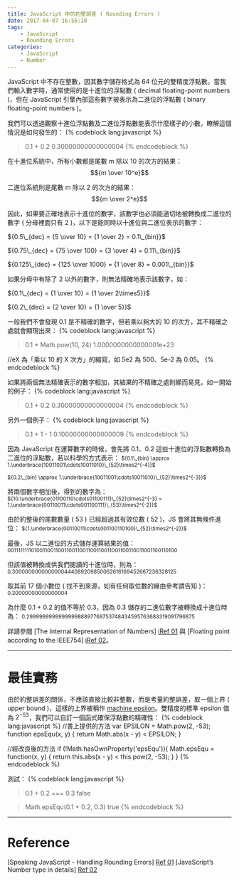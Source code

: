 ```yaml
---
title: JavaScript 中的約整誤差 ( Rounding Errors )
date: 2017-04-07 16:56:20
tags:
    - JavaScript
    - Rounding Errors
categories:
    - JavaScript
    - Number
---
```


JavaScript 中不存在整數，因其數字儲存格式為 64 位元的雙精度浮點數。當我們輸入數字時，通常使用的是十進位的浮點數 ( decimal floating-point numbers )，但在 JavaScript 引擎內部這些數字被表示為二進位的浮點數 ( binary floating-point numbers )。

我們可以透過觀察十進位浮點數及二進位浮點數能表示什麼樣子的小數，瞭解這個情況是如何發生的：
{% codeblock lang:javascript %}
> 0.1 + 0.2
0.30000000000000004
{% endcodeblock %}

<!-- more -->

在十進位系統中，所有小數都是尾數 m 除以 10 的次方的結果：
$${m \over 10^e}$$

二進位系統則是尾數 m 除以 2 的次方的結果：
$${m \over 2^e}$$

因此，如果要正確地表示十進位的數字，該數字也必須能適切地被轉換成二進位的數字 ( 分母裡面只有 2 )，以下是能同時以十進位與二進位表示的數字：

${0.5\_{dec} = {5 \over 10} = {1 \over 2} = 0.1\_{bin}}$

${0.75\_{dec} = {75 \over 100} = {3 \over 4} = 0.11\_{bin}}$

${0.125\_{dec} = {125 \over 1000} = {1 \over 8} = 0.001\_{bin}}$

如果分母中有除了 2 以外的數字，則無法精確地表示該數字，如：

${0.1\_{dec} = {1 \over 10} = {1 \over 2\times5}}$

${0.2\_{dec} = {2 \over 10} = {1 \over 5}}$


一般我們不會發現 0.1 是不精確的數字，但若乘以夠大的 10 的次方，其不精確之處就會顯現出來：
{% codeblock lang:javascript %}
> 0.1 * Math.pow(10, 24)
1.0000000000000001e+23

//eX 為「乘以 10 的 X 次方」的縮寫，如 5e2 為 500、5e-2 為 0.05。
{% endcodeblock %}


如果將兩個無法精確表示的數字相加，其結果的不精確之處則顯而易見，如一開始的例子：
{% codeblock lang:javascript %}
> 0.1 + 0.2
0.30000000000000004
{% endcodeblock %}

另外一個例子：
{% codeblock lang:javascript %}
> 0.1 + 1 - 1
0.10000000000000009
{% endcodeblock %}

因為 JavaScript 在運算數字的時候，會先將 0.1、0.2 這些十進位的浮點數轉換為二進位的浮點數，若以科學的方式表示：
<small>${0.1\_{bin} \approx 1.\underbrace{10011001\cdots10011010}\_{52}\times2^{-4}}$</small>

<small>${0.2\_{bin} \approx 1.\underbrace{10011001\cdots10011010}\_{52}\times2^{-3}}$</small>

將兩個數字相加後，得到的數字為：
<small>${10.\underbrace{01100110\cdots01100111}\_{52}\times2^{-3} = 1.\underbrace{00110011\cdots001100111}\_{53}\times2^{-2}}$</small>

由於約整後的尾數數量 ( 53 ) 已經超過其有效位數 ( 52 )，JS 會將其無條件進位：
<small>${1.\underbrace{00110011\cdots001100110100}\_{52}\times2^{-2}}$</small>

最後，JS 以二進位的方式儲存運算結果的值：
<small>${0 01111111101 0011001100110011001100110011001100110011001100110100}$</small>

但該值被轉換成供我們閱讀的十進位時，則為：
<small>${0.3000000000000000444089209850062616169452667236328125}$</small>

取其前 17 個小數位 ( 找不到來源，如有任何取位數的緣由參考請告知 )：
<small>${0.30000000000000004}$</small>

為什麼 0.1 + 0.2 的值不等於 0.3，因為 0.3 儲存的二進位數字被轉換成十進位時為：
<small>${0.299999999999999988897769753748434595763683319091796875}$</small>

詳請參閱 [The Internal Representation of Numbers] [iRef 01] 與 [Floating point according to the IEEE754] [iRef 02]。

[iRef 01]: http://speakingjs.com/es5/ch11.html#number_representation "Speaking JavaScript - The Internal Representation of Numbers"
[iRef 02]: https://medium.com/the-node-js-collection/javascripts-number-type-8d59199db1b6#7025 "JavaScript’s Number type in details - Floating point according to the IEEE754"

---

# 最佳實務

由於約整誤差的關係，不應該直接比較非整數，而是考量約整誤差，取一個上界 ( upper bound )，這樣的上界被稱作 [machine epsilon](http://en.wikipedia.org/wiki/Machine_epsilon "machine epsilon")。雙精度的標準 epsilon 值為 ${2^{-53}}$，我們可以自訂一個函式確保浮點數的精確性：
{% codeblock lang:javascript %}
//書上提供的方法
var EPSILON = Math.pow(2, -53);
function epsEqu(x, y) {
    return Math.abs(x - y) < EPSILON;
}

//經改良後的方法
if (!Math.hasOwnProperty('epsEqu')){
    Math.epsEqu = function(x, y) {
        return this.abs(x - y) < this.pow(2, -53);
    }
}
{% endcodeblock %}

測試：
{% codeblock lang:javascript %}
> 0.1 + 0.2 === 0.3
false

> Math.epsEqu(0.1 + 0.2, 0.3)
true
{% endcodeblock %}

---

# Reference
[Speaking JavaScript - Handling Rounding Errors] [Ref 01]
[JavaScript’s Number type in details] [Ref 02]

[Ref 01]: http://speakingjs.com/es5/ch11.html#rounding_errors "Speaking JavaScript - Handling Rounding Errors"
[Ref 02]: https://medium.com/the-node-js-collection/javascripts-number-type-8d59199db1b6 "JavaScript’s Number type in details"

<script type="text/x-mathjax-config">MathJax.Hub.Config({tex2jax: {inlineMath: [['$','$'], ['\\(','\\)']]}});</script>